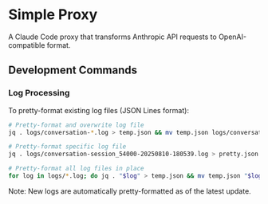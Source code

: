 # Simple Proxy

A Claude Code proxy that transforms Anthropic API requests to OpenAI-compatible format.

## Development Commands

### Log Processing

To pretty-format existing log files (JSON Lines format):

```bash
# Pretty-format and overwrite log file
jq . logs/conversation-*.log > temp.json && mv temp.json logs/conversation-*.log

# Pretty-format specific log file
jq . logs/conversation-session_54000-20250810-180539.log > pretty.json && mv pretty.json logs/conversation-session_54000-20250810-180539.log

# Pretty-format all log files in place
for log in logs/*.log; do jq . "$log" > temp.json && mv temp.json "$log"; done
```

Note: New logs are automatically pretty-formatted as of the latest update.